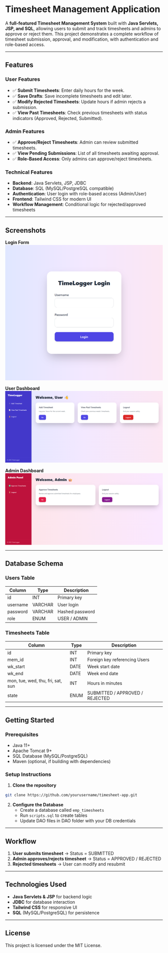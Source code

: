 # Timesheet Management Application

A **full-featured Timesheet Management System** built with **Java Servlets, JSP, and SQL**, allowing users to submit and track timesheets and admins to approve or reject them. This project demonstrates a complete workflow of timesheet submission, approval, and modification, with authentication and role-based access.  

---

## Features

### User Features
- ✅ **Submit Timesheets**: Enter daily hours for the week.  
- ✅ **Save Drafts**: Save incomplete timesheets and edit later.  
- ✅ **Modify Rejected Timesheets**: Update hours if admin rejects a submission.  
- ✅ **View Past Timesheets**: Check previous timesheets with status indicators (Approved, Rejected, Submitted).  

### Admin Features
- ✅ **Approve/Reject Timesheets**: Admin can review submitted timesheets.  
- ✅ **View Pending Submissions**: List of all timesheets awaiting approval.  
- ✅ **Role-Based Access**: Only admins can approve/reject timesheets.  

### Technical Features
- **Backend**: Java Servlets, JSP, JDBC  
- **Database**: SQL (MySQL/PostgreSQL compatible)  
- **Authentication**: User login with role-based access (Admin/User)  
- **Frontend**: Tailwind CSS for modern UI  
- **Workflow Management**: Conditional logic for rejected/approved timesheets  

---

## Screenshots

**Login Form**  
![Login Screen](screens/1.png)  

**User Dashboard**  
![User Dashboard](screens/2.png)  

**Admin Dashboard**  
![Admin Dashboard](screens/5.png)  

---

## Database Schema

### Users Table
| Column      | Type        | Description                  |
|------------|------------|------------------------------|
| id         | INT        | Primary key                  |
| username   | VARCHAR    | User login                   |
| password   | VARCHAR    | Hashed password              |
| role       | ENUM       | USER / ADMIN                 |

### Timesheets Table
| Column      | Type        | Description                        |
|------------|------------|------------------------------------|
| id         | INT        | Primary key                        |
| mem_id     | INT        | Foreign key referencing Users       |
| wk_start   | DATE       | Week start date                     |
| wk_end     | DATE       | Week end date                       |
| mon, tue, wed, thu, fri, sat, sun | INT | Hours in minutes                  |
| state      | ENUM       | SUBMITTED / APPROVED / REJECTED    |

---

## Getting Started

### Prerequisites
- Java 11+  
- Apache Tomcat 9+  
- SQL Database (MySQL/PostgreSQL)  
- Maven (optional, if building with dependencies)  

### Setup Instructions
1. **Clone the repository**  
```bash
git clone https://github.com/yourusername/timesheet-app.git
```

2. **Configure the Database**  
   - Create a database called `emp_timesheets`  
   - Run `scripts.sql` to create tables 
   - Update DAO files in DAO folder with your DB credentials  

---

## Workflow

1. **User submits timesheet** → Status = SUBMITTED  
2. **Admin approves/rejects timesheet** → Status = APPROVED / REJECTED  
3. **Rejected timesheets** → User can modify and resubmit  

---

## Technologies Used
- **Java Servlets & JSP** for backend logic  
- **JDBC** for database interaction  
- **Tailwind CSS** for responsive UI  
- **SQL** (MySQL/PostgreSQL) for persistence  

---

## License
This project is licensed under the MIT License.

